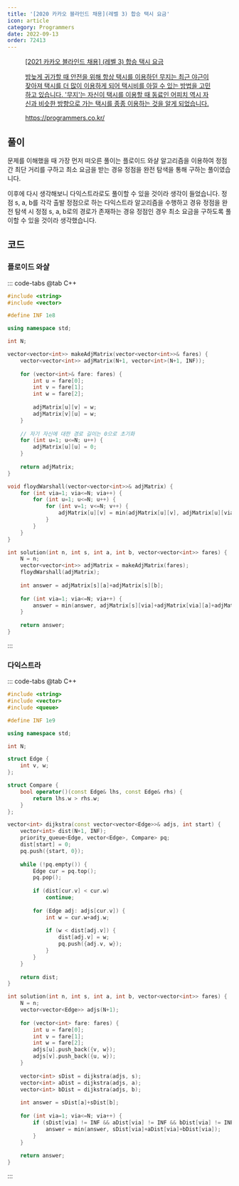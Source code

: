 ```yaml
---
title: '[2020 카카오 블라인드 채용](레벨 3) 합승 택시 요금'
icon: article
category: Programmers
date: 2022-09-13
order: 72413
---
```


<figure class="opengraph"><a href="https://programmers.co.kr/learn/courses/30/lessons/72413" data-source-url="https://programmers.co.kr/learn/courses/30/lessons/72413">
<div class="og-image" style="background-image: url('https://drive.google.com/uc?export=view&id=1J7HqHQeh0rWbRtmHtU9-1E36gTRhJX8N');"></div>
<div class="og-text">
<p class="og-title">[2021 카카오 블라인드 채용] (레벨 3) 합승 택시 요금</p>
<p class="og-desc">밤늦게 귀가할 때 안전을 위해 항상 택시를 이용하던 무지는 최근 야근이 잦아져 택시를 더 많이 이용하게 되어 택시비를 아낄 수 있는 방법을 고민하고 있습니다. '무지'는 자신이 택시를 이용할 때 동료인 어피치 역시 자신과 비슷한 방향으로 가는 택시를 종종 이용하는 것을 알게 되었습니다.</p>
<p class="og-host">https://programmers.co.kr/</p></div></a></figure>

## 풀이
문제를 이해했을 때 가장 먼저 떠오른 풀이는 플로이드 와샬 알고리즘을 이용하여 정점 간 최단 거리를 구하고 최소 요금을 받는 경유 정점을 완전 탐색을 통해 구하는 풀이였습니다.

이후에 다시 생각해보니 다익스트라로도 풀이할 수 있을 것이라 생각이 들었습니다. 정점 s, a, b를 각각 출발 정점으로 하는 다익스트라 알고리즘을 수행하고 경유 정점을 완전 탐색 시 정점 s, a, b로의 경로가 존재하는 경유 정점인 경우 최소 요금을 구하도록 풀이할 수 있을 것이라 생각했습니다.

## 코드
### 플로이드 와샬
::: code-tabs
@tab C++
```cpp
#include <string>
#include <vector>

#define INF 1e8

using namespace std;

int N;

vector<vector<int>> makeAdjMatrix(vector<vector<int>>& fares) {
    vector<vector<int>> adjMatrix(N+1, vector<int>(N+1, INF));
    
    for (vector<int>& fare: fares) {
        int u = fare[0];
        int v = fare[1];
        int w = fare[2];
        
        adjMatrix[u][v] = w;
        adjMatrix[v][u] = w;
    }
    
    // 자기 자신에 대한 경로 길이는 0으로 초기화
    for (int u=1; u<=N; u++) {
        adjMatrix[u][u] = 0;
    }
    
    return adjMatrix;
}

void floydWarshall(vector<vector<int>>& adjMatrix) {
    for (int via=1; via<=N; via++) {
        for (int u=1; u<=N; u++) {
            for (int v=1; v<=N; v++) {
                adjMatrix[u][v] = min(adjMatrix[u][v], adjMatrix[u][via]+adjMatrix[via][v]);
            }
        }
    }
}

int solution(int n, int s, int a, int b, vector<vector<int>> fares) {
    N = n;
    vector<vector<int>> adjMatrix = makeAdjMatrix(fares);
    floydWarshall(adjMatrix);
    
    int answer = adjMatrix[s][a]+adjMatrix[s][b];
    
    for (int via=1; via<=N; via++) {
        answer = min(answer, adjMatrix[s][via]+adjMatrix[via][a]+adjMatrix[via][b]);
    }
    
    return answer;
}
```
:::

### 다익스트라
::: code-tabs
@tab C++
```cpp
#include <string>
#include <vector>
#include <queue>

#define INF 1e9

using namespace std;

int N;

struct Edge {
    int v, w;
};

struct Compare {
    bool operator()(const Edge& lhs, const Edge& rhs) {
        return lhs.w > rhs.w;
    }
};

vector<int> dijkstra(const vector<vector<Edge>>& adjs, int start) {
    vector<int> dist(N+1, INF);
    priority_queue<Edge, vector<Edge>, Compare> pq;
    dist[start] = 0;
    pq.push({start, 0});
    
    while (!pq.empty()) {
        Edge cur = pq.top();
        pq.pop();
        
        if (dist[cur.v] < cur.w)
            continue;
        
        for (Edge adj: adjs[cur.v]) {
            int w = cur.w+adj.w;
            
            if (w < dist[adj.v]) {
                dist[adj.v] = w;
                pq.push({adj.v, w});
            }
        }
    }
    
    return dist;
}

int solution(int n, int s, int a, int b, vector<vector<int>> fares) {
    N = n;
    vector<vector<Edge>> adjs(N+1);
    
    for (vector<int> fare: fares) {
        int u = fare[0];
        int v = fare[1];
        int w = fare[2];
        adjs[u].push_back({v, w});
        adjs[v].push_back({u, w});
    }
    
    vector<int> sDist = dijkstra(adjs, s);
    vector<int> aDist = dijkstra(adjs, a);
    vector<int> bDist = dijkstra(adjs, b);
    
    int answer = sDist[a]+sDist[b];
    
    for (int via=1; via<=N; via++) {
        if (sDist[via] != INF && aDist[via] != INF && bDist[via] != INF) {
            answer = min(answer, sDist[via]+aDist[via]+bDist[via]);
        }
    }
    
    return answer;
}
```
:::
